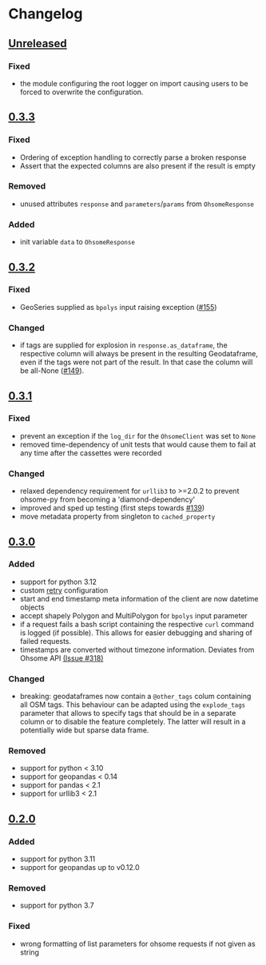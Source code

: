 # Changelog

## [Unreleased](https://github.com/GIScience/ohsome-py/compare/v0.3.3..master)

### Fixed

- the module configuring the root logger on import causing users to be forced to overwrite the configuration.

## [0.3.3](https://github.com/GIScience/ohsome-py/releases/tag/v0.3.3)

### Fixed

- Ordering of exception handling to correctly parse a broken response
- Assert that the expected columns are also present if the result is empty

### Removed

- unused attributes `response` and `parameters`/`params` from `OhsomeResponse`

### Added

- init variable `data` to `OhsomeResponse`

## [0.3.2](https://github.com/GIScience/ohsome-py/releases/tag/v0.3.2)

### Fixed

- GeoSeries supplied as `bpolys` input raising exception ([#155](https://github.com/GIScience/ohsome-py/issues/155))

### Changed

- if tags are supplied for explosion in `response.as_dataframe`, the respective column will always be present in the resulting Geodataframe, even if the tags were not part of the result. In that case the column will be all-None ([#149](https://github.com/GIScience/ohsome-py/issues/149)).


## [0.3.1](https://github.com/GIScience/ohsome-py/releases/tag/v0.3.1)

### Fixed

 - prevent an exception if the `log_dir` for the `OhsomeClient` was set to `None`
 - removed time-dependency of unit tests that would cause them to fail at any time after the cassettes were recorded

### Changed

 - relaxed dependency requirement for `urllib3` to >=2.0.2 to prevent ohsome-py from becoming a 'diamond-dependency'
 - improved and sped up testing (first steps towards [#139](https://github.com/GIScience/ohsome-py/issues/139))
 - move metadata property from singleton to `cached_property`

## [0.3.0](https://github.com/GIScience/ohsome-py/releases/tag/v0.3.0)

### Added

 - support for python 3.12
 - custom [retry](https://urllib3.readthedocs.io/en/latest/reference/urllib3.util.html#urllib3.util.Retry) configuration
 - start and end timestamp meta information of the client are now datetime objects
 - accept shapely Polygon and MultiPolygon for `bpolys` input parameter
 - if a request fails a bash script containing the respective `curl` command is logged (if possible). This allows for easier debugging and sharing of failed requests.
 - timestamps are converted without timezone information. Deviates from Ohsome API [(Issue #318)](https://github.com/GIScience/ohsome-api/issues/318)

### Changed

 - breaking: geodataframes now contain a `@other_tags` colum containing all OSM tags. This behaviour can be adapted using the `explode_tags` parameter that allows to specify tags that should be in a separate column or to disable the feature completely. The latter will result in a potentially wide but sparse data frame.

### Removed

 - support for python < 3.10
 - support for geopandas < 0.14
 - support for pandas < 2.1
 - support for urllib3 < 2.1

## [0.2.0](https://github.com/GIScience/ohsome-py/releases/tag/v0.2.0)

### Added

 - support for python 3.11
 - support for geopandas up to v0.12.0

### Removed

 - support for python 3.7

### Fixed

 - wrong formatting of list parameters for ohsome requests if not given as string
